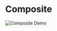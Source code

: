# Composite

![Composite Demo](https://gitee.com/kaybee/markdown_pics/raw/master/img/designpatterns.urm.png)

